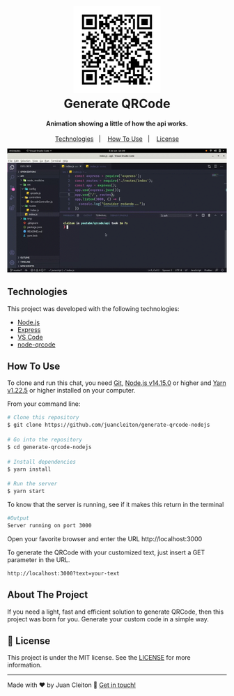 <h1 align="center">
    <img alt="Icone de QRCode" src="./icon.svg" width="200" />
    <br>
    Generate QRCode
</h1>

<h4 align="center">
Animation showing a little of how the api works.
</h4>

<p align="center">
  <a href="#rocket-technologies">Technologies</a>&nbsp;&nbsp;&nbsp;|&nbsp;&nbsp;&nbsp;
  <a href="#information_source-how-to-use">How To Use</a>&nbsp;&nbsp;&nbsp;|&nbsp;&nbsp;&nbsp;
  <a href="#memo-license">License</a>
</p>

<p align="center">
  <img alt="Sample generate qrcode" src="./sample.gif" />
</p>

## Technologies

This project was developed with the following technologies:

-  [Node.js][nodejs]
-  [Express](https://expressjs.com/)
-  [VS Code][vc]
-  [node-qrcode](https://www.npmjs.com/package/qrcode)

## How To Use

To clone and run this chat, you need [Git](https://git-scm.com/), [Node.js v14.15.0][nodejs] or higher and [Yarn v1.22.5][yarn] or higher installed on your computer.

From your command line:

```bash
# Clone this repository
$ git clone https://github.com/juancleiton/generate-qrcode-nodejs

# Go into the repository
$ cd generate-qrcode-nodejs

# Install dependencies
$ yarn install

# Run the server
$ yarn start
```

To know that the server is running, see if it makes this return in the terminal
```bash
#Output
Server running on port 3000
```
Open your favorite browser and enter the URL http://localhost:3000

To generate the QRCode with your customized text, just insert a GET parameter in the URL.
```
http://localhost:3000?text=your-text
```
## About The Project

If you need a light, fast and efficient solution to generate QRCode, then this project was born for you. Generate your custom code in a simple way.

## :memo: License
This project is under the MIT license. See the [LICENSE](https://github.com/lukemorales/react-native-design-code/blob/master/LICENSE) for more information.

---

Made with ♥ by Juan Cleiton :wave: [Get in touch!](https://www.linkedin.com/in/juancleiton30/)

[nodejs]: https://nodejs.org/
[yarn]: https://yarnpkg.com/
[vc]: https://code.visualstudio.com/